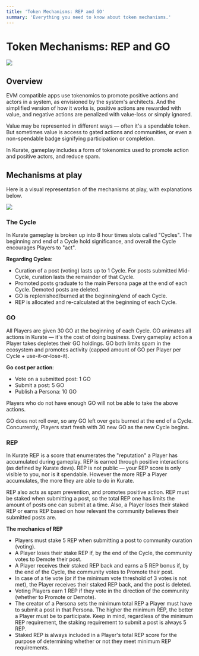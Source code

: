 ```yaml
---
title: 'Token Mechanisms: REP and GO'
summary: 'Everything you need to know about token mechanisms.'
---
```


# Token Mechanisms: REP and GO

![](https://i.imgur.com/uvzJj1C.png)

## Overview

EVM compatible apps use tokenomics to promote positive actions and actors in a system, as envisioned by the system's architects. And the simplified version of how it works is, positive actions are rewarded with value, and negative actions are penalized with value-loss or simply ignored.

Value may be represented in different ways — often it's a spendable token. But sometimes value is access to gated actions and communities, or even a non-spendable badge signifying participation or completion.

In Kurate, gameplay includes a form of tokenomics used to promote action and positive actors, and reduce spam.

## Mechanisms at play

Here is a visual representation of the mechanisms at play, with explanations below.

![](https://i.imgur.com/OSnb9uD.jpg)

### The Cycle

In Kurate gameplay is broken up into 8 hour times slots called "Cycles". The beginning and end of a Cycle hold significance, and overall the Cycle encourages Players to "act".

**Regarding Cycles**:

- Curation of a post (voting) lasts up to 1 Cycle. For posts submitted Mid-Cycle, curation lasts the remainder of that Cycle.
- Promoted posts graduate to the main Persona page at the end of each Cycle. Demoted posts are deleted.
- GO is replenished/burned at the beginning/end of each Cycle.
- REP is allocated and re-calculated at the beginning of each Cycle.

### GO

All Players are given 30 GO at the beginning of each Cycle. GO animates all actions in Kurate — it's the cost of doing business. Every gameplay action a Player takes depletes their GO holdings. GO both limits spam in the ecosystem and promotes activity (capped amount of GO per Player per Cycle + use-it-or-lose-it).

**Go cost per action**:

- Vote on a submitted post: 1 GO
- Submit a post: 5 GO
- Publish a Persona: 10 GO

Players who do not have enough GO will not be able to take the above actions.

GO does not roll over, so any GO left over gets burned at the end of a Cycle. Concurrently, Players start fresh with 30 new GO as the new Cycle begins.

### REP

In Kurate REP is a score that enumerates the "reputation" a Player has accumulated during gameplay. REP is earned through positive interactions (as defined by Kurate devs). REP is not public — your REP score is only visible to you, nor is it spendable. However the more REP a Player accumulates, the more they are able to do in Kurate.

REP also acts as spam prevention, and promotes positive action. REP must be staked when submitting a post, so the total REP one has limits the amount of posts one can submit at a time. Also, a Player loses their staked REP or earns REP based on how relevant the community believes their submitted posts are.

**The mechanics of REP**

- Players must stake 5 REP when submitting a post to community curation (voting).
- A Player loses their stake REP if, by the end of the Cycle, the community votes to Demote their post.
- A Player receives their staked REP back and earns a 5 REP bonus if, by the end of the Cycle, the community votes to Promote their post.
- In case of a tie vote (or if the minimum vote threshold of 3 votes is not met), the Player receives their staked REP back, and the post is deleted.
- Voting Players earn 1 REP if they vote in the direction of the community (whether to Promote or Demote).
- The creator of a Persona sets the minimum total REP a Player must have to submit a post in that Persona. The higher the minimum REP, the better a Player must be to participate. Keep in mind, regardless of the minimum REP requirement, the staking requirement to submit a post is always 5 REP.
- Staked REP is always included in a Player's total REP score for the purpose of determining whether or not they meet minimum REP requirements.
